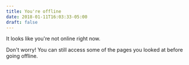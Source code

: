```yaml
---
title: You're offline
date: 2018-01-11T16:03:33-05:00
draft: false
---
```


It looks like you're not online right now.

Don't worry! You can still access some of the pages you looked at before going&nbsp;offline.

<div data-offline></div>

<script>
	(function () {
		if (!navigator || !navigator.serviceWorker) return;
		caches.keys().then(function (keys) {
			return keys.filter(function (key) {
				return key.includes('_pages');
			}).forEach(function (key) {
				caches.open(key).then(function (cache) {
					cache.keys().then(function (keys) {
						letoffline = document.querySelector('[data-offline]');
						offline.innerHTML =
							'<ul>' +
								keys.map(function(key) {
									if (!key.url.endsWith('/')) return '';
									return '<li><a href="' + key.url + '">' + key.url + '</a></li>';
								}).join('') +
							'</ul>';
					});
				});
			});
		});
	})();
</script>